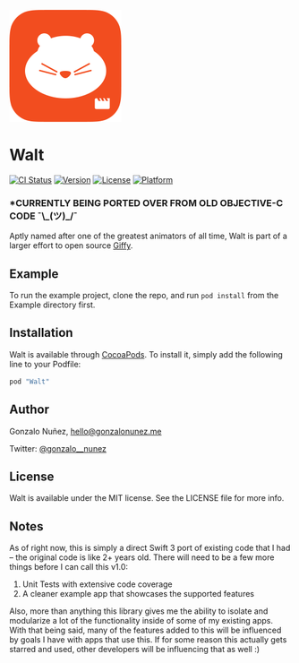 ![GitHub Logo](/Walt%20Icon.png)
# Walt

[![CI Status](http://img.shields.io/travis/gonzalonunez/Walt.svg?style=flat)](https://travis-ci.org/gonzalonunez/Walt)
[![Version](https://img.shields.io/cocoapods/v/Walt.svg?style=flat)](http://cocoapods.org/pods/Walt)
[![License](https://img.shields.io/cocoapods/l/Walt.svg?style=flat)](http://cocoapods.org/pods/Walt)
[![Platform](https://img.shields.io/cocoapods/p/Walt.svg?style=flat)](http://cocoapods.org/pods/Walt)

### \*CURRENTLY BEING PORTED OVER FROM OLD OBJECTIVE-C CODE ¯\\\_(ツ)\_/¯

Aptly named after one of the greatest animators of all time, Walt is part of a larger effort to open source [Giffy](https://appsto.re/us/gSgd2.i).

## Example

To run the example project, clone the repo, and run `pod install` from the Example directory first.

## Installation

Walt is available through [CocoaPods](http://cocoapods.org). To install
it, simply add the following line to your Podfile:

```ruby
pod "Walt"
```

## Author

Gonzalo Nuñez, hello@gonzalonunez.me

Twitter: [@gonzalo__nunez](https://twitter.com/gonzalo__nunez)

## License

Walt is available under the MIT license. See the LICENSE file for more info.

## Notes

As of right now, this is simply a direct Swift 3 port of existing code that I had – the original code is like 2+ years old. There will need to be a few more things before I can call this v1.0:

1. Unit Tests with extensive code coverage
2. A cleaner example app that showcases the supported features

Also, more than anything this library gives me the ability to isolate and modularize a lot of the functionality inside of some of my existing apps. With that being said, many of the features added to this will be influenced by goals I have with apps that use this. If for some reason this actually gets starred and used, other developers will be influencing that as well :)
